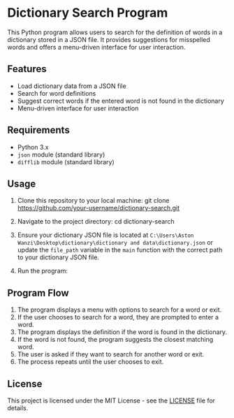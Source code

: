 # Dictionary Search Program

This Python program allows users to search for the definition of words in a dictionary stored in a JSON file. It provides suggestions for misspelled words and offers a menu-driven interface for user interaction.

## Features

- Load dictionary data from a JSON file
- Search for word definitions
- Suggest correct words if the entered word is not found in the dictionary
- Menu-driven interface for user interaction

## Requirements

- Python 3.x
- `json` module (standard library)
- `difflib` module (standard library)

## Usage

1. Clone this repository to your local machine:
git clone https://github.com/your-username/dictionary-search.git

2. Navigate to the project directory:
cd dictionary-search

3. Ensure your dictionary JSON file is located at `C:\Users\Aston Wanzi\Desktop\dictionary\dictionary and data\dictionary.json` or update the `file_path` variable in the `main` function with the correct path to your dictionary JSON file.

4. Run the program:

## Program Flow

1. The program displays a menu with options to search for a word or exit.
2. If the user chooses to search for a word, they are prompted to enter a word.
3. The program displays the definition if the word is found in the dictionary.
4. If the word is not found, the program suggests the closest matching word.
5. The user is asked if they want to search for another word or exit.
6. The process repeats until the user chooses to exit.

## License

This project is licensed under the MIT License - see the [LICENSE](LICENSE) file for details.
